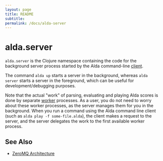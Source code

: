 ```yaml
---
layout: page
title: README
subtitle: 
permalink: /docs/alda-server
---
```


# alda.server

`alda.server` is the Clojure namespace containing the code for the background server process started by the Alda command-line [client](alda-client.md).

The command `alda up` starts a server in the background, whereas `alda server` starts a server in the foreground, which can be useful for development/debugging purposes.

Note that the actual "work" of parsing, evaluating and playing Alda scores is done by separate [worker](alda-worker.md) processes. As a user, you do not need to worry about these worker processes, as the server manages them for you in the background. When you run a command using the Alda command line client (such as `alda play -f some-file.alda`), the client makes a request to the server, and the server delegates the work to the first available worker process.

## See Also

* [ZeroMQ Architecture](zeromq-architecture.md)
